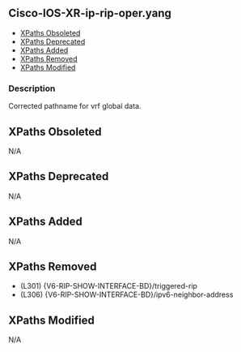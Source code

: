 ## Cisco-IOS-XR-ip-rip-oper.yang

- [XPaths Obsoleted](#xpaths-obsoleted)
- [XPaths Deprecated](#xpaths-deprecated)
- [XPaths Added](#xpaths-added)
- [XPaths Removed](#xpaths-removed)
- [XPaths Modified](#xpaths-modified)

### Description

Corrected pathname for vrf global data.

## XPaths Obsoleted

N/A

## XPaths Deprecated

N/A

## XPaths Added

N/A

## XPaths Removed

- (L301)	{V6-RIP-SHOW-INTERFACE-BD}/triggered-rip
- (L306)	{V6-RIP-SHOW-INTERFACE-BD}/ipv6-neighbor-address

## XPaths Modified

N/A


